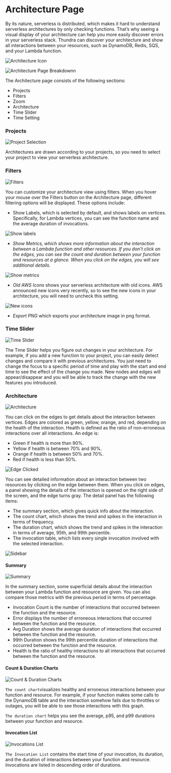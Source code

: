 # Architecture Page

By its nature, serverless is distributed, which makes it hard to understand serverless architectures by only checking functions. That’s why seeing a visual display of your architecture can help you more easily discover errors in your serverless stack. Thundra can discover your architecture and show all interactions between your resources, such as DynamoDB, Redis, SQS, and your Lambda function.

![Architecture Icon](<../.gitbook/assets/image (174).png>)

![Architecture Page Breakdownn](../.gitbook/assets/architecture.png)

The Architecture page consists of the following sections:

* Projects
* Filters
* Zoom
* Architecture
* Time Slider
* Time Setting

### Projects

![Project Selection](<../.gitbook/assets/image (295).png>)

Architectures are drawn according to your projects, so you need to select your project to view your serverless architecture.

### Filters

![Filters](<../.gitbook/assets/image (147).png>)

You can customize your architecture view using filters. When you hover your mouse over the Filters button on the Architecture page, different filtering options will be displayed. These options include:

* Show Labels, which is selected by default, and shows labels on vertices. Specifically, for Lambda vertices, you can see the function name and the average duration of invocations.

![Show labels](<../.gitbook/assets/image (200).png>)

* _Show Metrics, which shows more information about the interaction between a Lambda function and other resources. If you don’t click on the edges, you can see the count and duration between your function and resources at a glance. When you click on the edges, you will see additional details._

![Show metrics](<../.gitbook/assets/image (185).png>)

* _Old AWS Icons_ shows your serverless architecture with old icons. AWS announced new icons very recently, so to see the new icons in your architecture, you will need to uncheck this setting.

![New icons](<../.gitbook/assets/image (306).png>)

* _Export PNG_ which exports your architecture image in png format.

### **Time Slider**

![Time Slider](<../.gitbook/assets/image (169).png>)

The Time Slider helps you figure out changes in your architecture. For example, if you add a new function to your project, you can easily detect changes and compare it with previous architectures. You just need to change the focus to a specific period of time and play with the start and end time to see the effect of the change you made. New nodes and edges will appear/disappear and you will be able to track the change with the new features you introduced.

### **Architecture**

![Architecture](<../.gitbook/assets/image (287).png>)

You can click on the edges to get details about the interaction between vertices. Edges are colored as green, yellow, orange, and red, depending on the health of the interaction. Health is defined as the ratio of non-erroneous interactions over all interactions. An edge is:

* Green if health is more than 90%.
* Yellow if health is between 70% and 90%.
* Orange if health is between 50% and 70%.
* Red if health is less than 50%.

![Edge Clicked](<../.gitbook/assets/image (221).png>)

You can see detailed information about an interaction between two resources by clicking on the edge between them. When you click on edges, a panel showing the details of the interaction is opened on the right side of the screen, and the edge turns gray. The detail panel has the following items:

* The summary section, which gives quick info about the interaction.
* The count chart, which shows the trend and spikes in the interaction in terms of frequency.
* The duration chart, which shows the trend and spikes in the interaction in terms of average, 95th, and 99th percentile.
* The invocation table, which lists every single invocation involved with the selected interaction.



![Sidebar](<../.gitbook/assets/image (238).png>)

#### Summary

![Summary](<../.gitbook/assets/image (255).png>)



In the summary section, some superficial details about the interaction between your Lambda function and resource are given. You can also compare those metrics with the previous period in terms of percentage.

* Invocation Count is the number of interactions that occurred between the function and the resource.
* Error displays the number of erroneous interactions that occurred between the function and the resource.
* Avg Duration shows the average duration of interactions that occurred between the function and the resource.
* 99th Duration shows the 99th percentile duration of interactions that occurred between the function and the resource.
* Health is the ratio of healthy interactions to all interactions that occurred between the function and the resource.



#### Count & Duration Charts

![Count & Duration Charts](<../.gitbook/assets/image (305).png>)

`The count chart`visualizes healthy and erroneous interactions between your function and resource. For example, if your function makes some calls to the DynamoDB table and the interaction somehow fails due to throttles or outages, you will be able to see those interactions with this graph.&#x20;

`The duration chart` helps you see the average, p95, and p99 durations between your function and resource.

#### Invocation List

![Invocations List](<../.gitbook/assets/image (173).png>)

`The Invocation List` contains the start time of your invocation, its duration, and the duration of interactions between your function and resource. Invocations are listed in descending order of durations.

